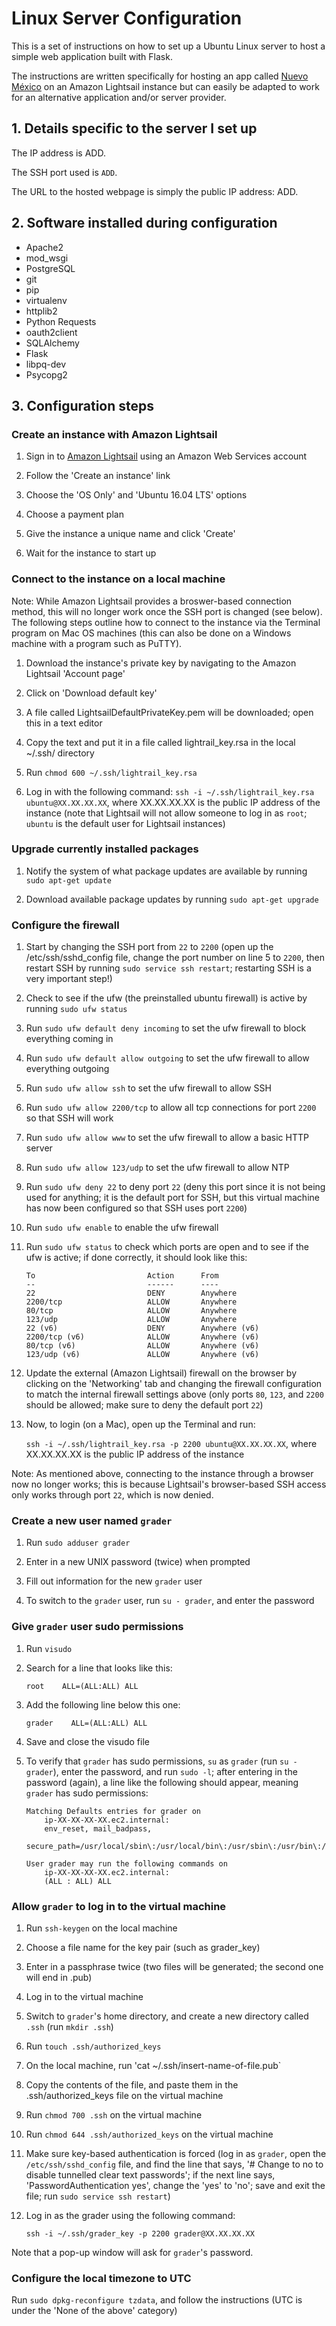# Linux Server Configuration
This is a set of instructions on how to set up a Ubuntu Linux server to host a simple web application built with Flask.

The instructions are written specifically for hosting an app called [Nuevo M&eacute;xico](https://github.com/bencam/nuevo-mexico) on an Amazon Lightsail instance but can easily be adapted to work for an alternative application and/or server provider.


## 1. Details specific to the server I set up
The IP address is ADD.

The SSH port used is `ADD`.

The URL to the hosted webpage is simply the public IP address: ADD.


## 2. Software installed during configuration
- Apache2
- mod_wsgi
- PostgreSQL
- git
- pip
- virtualenv
- httplib2
- Python Requests
- oauth2client
- SQLAlchemy
- Flask
- libpq-dev
- Psycopg2


## 3. Configuration steps
### Create an instance with Amazon Lightsail
1. Sign in to [Amazon Lightsail](https://amazonlightsail.com) using an Amazon Web Services account

1. Follow the 'Create an instance' link

1. Choose the 'OS Only' and 'Ubuntu 16.04 LTS' options

1. Choose a payment plan

1. Give the instance a unique name and click 'Create'

1. Wait for the instance to start up


### Connect to the instance on a local machine
Note: While Amazon Lightsail provides a broswer-based connection method, this will no longer work once the SSH port is changed (see below). The following steps outline how to connect to the instance via the Terminal program on Mac OS machines (this can also be done on a Windows machine with a program such as PuTTY).

1. Download the instance's private key by navigating to the Amazon Lightsail 'Account page'

1. Click on 'Download default key'

1. A file called LightsailDefaultPrivateKey.pem will be downloaded; open this in a text editor

1. Copy the text and put it in a file called lightrail_key.rsa in the local ~/.ssh/ directory

1. Run `chmod 600 ~/.ssh/lightrail_key.rsa`

1. Log in with the following command: `ssh -i ~/.ssh/lightrail_key.rsa ubuntu@XX.XX.XX.XX`, where XX.XX.XX.XX is the public IP address of the instance (note that Lightsail will not allow someone to log in as `root`; `ubuntu` is the default user for Lightsail instances)


### Upgrade currently installed packages
1. Notify the system of what package updates are available by running `sudo apt-get update`

1. Download available package updates by running `sudo apt-get upgrade`


### Configure the firewall
1. Start by changing the SSH port from `22` to `2200` (open up the /etc/ssh/sshd_config file, change the port number on line 5 to `2200`, then restart SSH by running `sudo service ssh restart`; restarting SSH is a very important step!)

1. Check to see if the ufw (the preinstalled ubuntu firewall) is active by running `sudo ufw status`

1. Run `sudo ufw default deny incoming` to set the ufw firewall to block everything coming in

1. Run `sudo ufw default allow outgoing` to set the ufw firewall to allow everything outgoing

1. Run `sudo ufw allow ssh` to set the ufw firewall to allow SSH

1. Run `sudo ufw allow 2200/tcp` to allow all tcp connections for port `2200` so that SSH will work

1. Run `sudo ufw allow www` to set the ufw firewall to allow a basic HTTP server

1. Run `sudo ufw allow 123/udp` to set the ufw firewall to allow NTP

1. Run `sudo ufw deny 22` to deny port `22` (deny this port since it is not being used for anything; it is the default port for SSH, but this virtual machine has now been configured so that SSH uses port `2200`)

1. Run `sudo ufw enable` to enable the ufw firewall

1. Run `sudo ufw status` to check which ports are open and to see if the ufw is active; if done correctly, it should look like this:

	```
	To                         Action      From
	--                         ------      ----
	22                         DENY        Anywhere
	2200/tcp                   ALLOW       Anywhere
	80/tcp                     ALLOW       Anywhere
	123/udp                    ALLOW       Anywhere
	22 (v6)                    DENY        Anywhere (v6)
	2200/tcp (v6)              ALLOW       Anywhere (v6)
	80/tcp (v6)                ALLOW       Anywhere (v6)
	123/udp (v6)               ALLOW       Anywhere (v6)
	```

1. Update the external (Amazon Lightsail) firewall on the browser by clicking on the 'Networking' tab and changing the firewall configuration to match the internal firewall settings above (only ports `80`, `123`, and `2200` should be allowed; make sure to deny the default port `22`)

1. Now, to login (on a Mac), open up the Terminal and run:

	`ssh -i ~/.ssh/lightrail_key.rsa -p 2200 ubuntu@XX.XX.XX.XX`, where XX.XX.XX.XX is the public IP address of the instance

Note: As mentioned above, connecting to the instance through a browser now no longer works; this is because Lightsail's browser-based SSH access only works through port `22`, which is now denied.


### Create a new user named `grader`
1. Run `sudo adduser grader`

1. Enter in a new UNIX password (twice) when prompted

1. Fill out information for the new `grader` user

1. To switch to the `grader` user, run `su - grader`, and enter the password


### Give `grader` user sudo permissions
1. Run `visudo`

1. Search for a line that looks like this:

	`root    ALL=(ALL:ALL) ALL`

1. Add the following line below this one:

	`grader	   ALL=(ALL:ALL) ALL`

1. Save and close the visudo file

1. To verify that `grader` has sudo permissions, `su` as `grader` (run `su - grader`), enter the password, and run `sudo -l`; after entering in the password (again), a line like the following should appear, meaning `grader` has sudo permissions:

	```
	Matching Defaults entries for grader on
	    ip-XX-XX-XX-XX.ec2.internal:
	    env_reset, mail_badpass,
	    secure_path=/usr/local/sbin\:/usr/local/bin\:/usr/sbin\:/usr/bin\:/sbin\:/bin\:/snap/bin

	User grader may run the following commands on
		ip-XX-XX-XX-XX.ec2.internal:
	    (ALL : ALL) ALL
	```


### Allow `grader` to log in to the virtual machine
1. Run `ssh-keygen` on the local machine

1. Choose a file name for the key pair (such as grader_key)

1. Enter in a passphrase twice (two files will be generated; the second one will end in .pub)

1. Log in to the virtual machine

1. Switch to `grader`'s home directory, and create a new directory called `.ssh` (run `mkdir .ssh`)

1. Run `touch .ssh/authorized_keys`

1. On the local machine, run 'cat ~/.ssh/insert-name-of-file.pub`

1. Copy the contents of the file, and paste them in the .ssh/authorized_keys file on the virtual machine

1. Run `chmod 700 .ssh` on the virtual machine

1. Run `chmod 644 .ssh/authorized_keys` on the virtual machine

1. Make sure key-based authentication is forced (log in as `grader`, open the `/etc/ssh/sshd_config` file, and find the line that says, '# Change to no to disable tunnelled clear text passwords'; if the next line says, 'PasswordAuthentication yes', change the 'yes' to 'no'; save and exit the file; run `sudo service ssh restart`)

1. Log in as the grader using the following command:

	`ssh -i ~/.ssh/grader_key -p 2200 grader@XX.XX.XX.XX`

Note that a pop-up window will ask for `grader`'s password.


### Configure the local timezone to UTC
Run `sudo dpkg-reconfigure tzdata`, and follow the instructions (UTC is under the 'None of the above' category)


